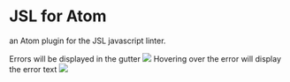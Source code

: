 # JSL for Atom

an Atom plugin for the JSL javascript linter.

Errors will be displayed in the gutter
![](http://i.imgur.com/8gVnzyz.png)
Hovering over the error will display the error text
![](http://i.imgur.com/PbxWnUr.png)
